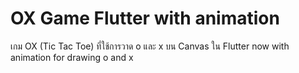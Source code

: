 # OX Game Flutter with animation

เกม OX (Tic Tac Toe) ที่ใช้การวาด o และ x บน Canvas ใน Flutter
now with animation for drawing o and x